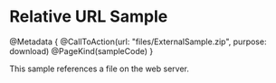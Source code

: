 # Relative URL Sample

@Metadata {
    @CallToAction(url: "files/ExternalSample.zip", purpose: download)
    @PageKind(sampleCode)
}

This sample references a file on the web server.

<!-- Copyright (c) 2023 Apple Inc and the Swift Project authors. All Rights Reserved. -->
